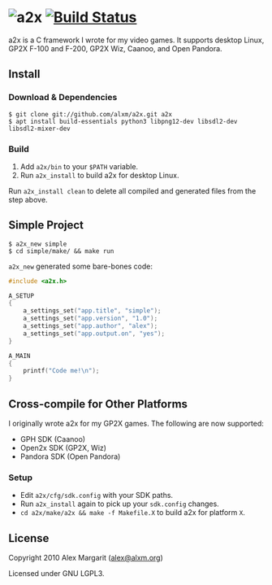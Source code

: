 ![a2x](https://github.com/alxm/a2x/raw/master/doc/a2x-logo.png "a2x") [![Build Status](https://travis-ci.org/alxm/a2x.svg?branch=master)](https://travis-ci.org/alxm/a2x)
=========================================================================================================================================================================

a2x is a C framework I wrote for my video games. It supports desktop Linux, GP2X F-100 and F-200, GP2X Wiz, Caanoo, and Open Pandora.

Install
-------

### Download & Dependencies

    $ git clone git://github.com/alxm/a2x.git a2x
    $ apt install build-essentials python3 libpng12-dev libsdl2-dev libsdl2-mixer-dev

### Build

1. Add `a2x/bin` to your `$PATH` variable.
2. Run `a2x_install` to build a2x for desktop Linux.

Run `a2x_install clean` to delete all compiled and generated files from the step above.

Simple Project
--------------

    $ a2x_new simple
    $ cd simple/make/ && make run

`a2x_new` generated some bare-bones code:

```C
#include <a2x.h>

A_SETUP
{
    a_settings_set("app.title", "simple");
    a_settings_set("app.version", "1.0");
    a_settings_set("app.author", "alex");
    a_settings_set("app.output.on", "yes");
}

A_MAIN
{
    printf("Code me!\n");
}
```

Cross-compile for Other Platforms
---------------------------------

I originally wrote a2x for my GP2X games. The following are now supported:

* GPH SDK (Caanoo)
* Open2x SDK (GP2X, Wiz)
* Pandora SDK (Open Pandora)

### Setup

* Edit `a2x/cfg/sdk.config` with your SDK paths.
* Run `a2x_install` again to pick up your `sdk.config` changes.
* `cd a2x/make/a2x && make -f Makefile.X` to build a2x for platform `X`.

License
-------

Copyright 2010 Alex Margarit (alex@alxm.org)

Licensed under GNU LGPL3.
